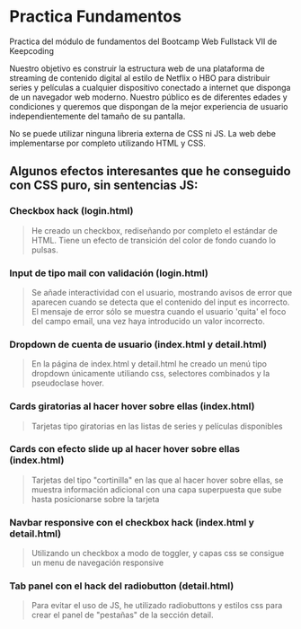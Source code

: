 # Practica Fundamentos
Practica del módulo de fundamentos del Bootcamp Web Fullstack VII de Keepcoding

Nuestro objetivo es construir la estructura web de una plataforma de streaming de contenido
digital al estilo de Netflix o HBO para distribuir series y películas a cualquier dispositivo
conectado a internet que disponga de un navegador web moderno. Nuestro público es de
diferentes edades y condiciones y queremos que dispongan de la mejor experiencia de
usuario independientemente del tamaño de su pantalla.

No se puede utilizar ninguna libreria externa de CSS ni JS. La web debe implementarse por completo
utilizando HTML y CSS.

## Algunos efectos interesantes que he conseguido con CSS puro, sin sentencias JS:
### Checkbox hack (login.html)
> He creado un checkbox, rediseñando por completo el estándar de HTML. Tiene un efecto de transición del color de fondo cuando lo pulsas.
### Input de tipo mail con validación (login.html)
> Se añade interactividad con el usuario, mostrando avisos de error que aparecen cuando se detecta que el contenido del input es incorrecto.
> El mensaje de error sólo se muestra cuando el usuario 'quita' el foco del campo email, una vez haya introducido un valor incorrecto.
### Dropdown de cuenta de usuario (index.html y detail.html) 
> En la página de index.html y detail.html he creado un menú tipo dropdown únicamente utiliando css, selectores combinados y la pseudoclase hover.
### Cards giratorias al hacer hover sobre ellas (index.html)
> Tarjetas tipo giratorias en las listas de series y películas disponibles
### Cards con efecto slide up al hacer hover sobre ellas (index.html)
> Tarjetas del tipo "cortinilla" en las que al hacer hover sobre ellas, se muestra información adicional con una capa superpuesta que sube hasta posicionarse sobre la tarjeta
### Navbar responsive con el checkbox hack (index.html y detail.html)
> Utilizando un checkbox a modo de toggler, y capas css se consigue un menu de navegación responsive
### Tab panel con el hack del radiobutton (detail.html)
> Para evitar el uso de JS, he utilizado radiobuttons y estilos css para crear el panel de "pestañas" de la sección detail.
